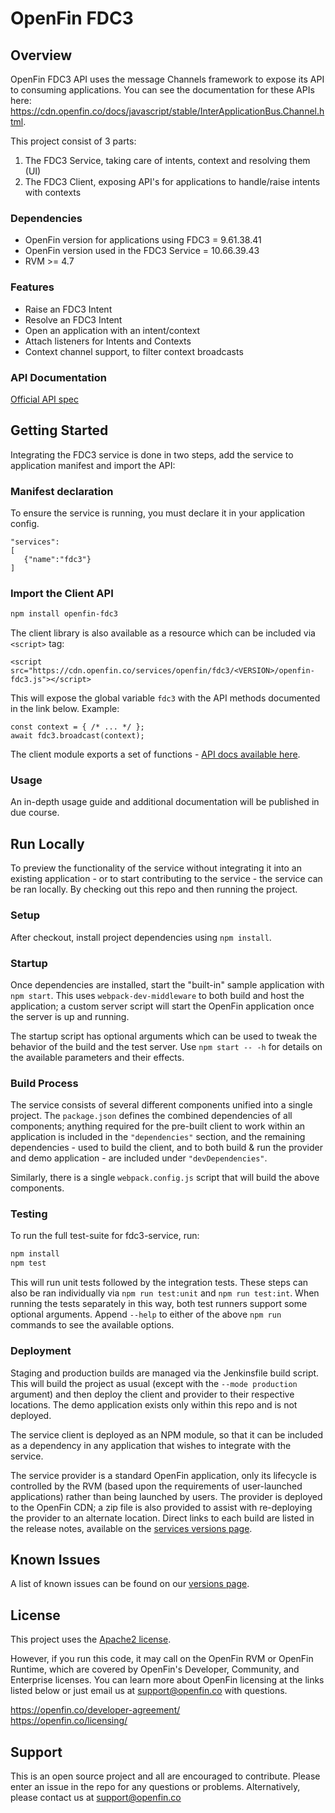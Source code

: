 # OpenFin FDC3


## Overview
OpenFin FDC3 API uses the message Channels framework to expose its API to consuming applications.  You can see the documentation for these APIs here:  https://cdn.openfin.co/docs/javascript/stable/InterApplicationBus.Channel.html.

This project consist of 3 parts:
1. The FDC3 Service, taking care of intents, context and resolving them (UI)
2. The FDC3 Client, exposing API's for applications to handle/raise intents with contexts

### Dependencies
- OpenFin version for applications using FDC3 = 9.61.38.41
- OpenFin version used in the FDC3 Service = 10.66.39.43
- RVM >= 4.7

### Features
* Raise an FDC3 Intent
* Resolve an FDC3 Intent
* Open an application with an intent/context
* Attach listeners for Intents and Contexts
* Context channel support, to filter context broadcasts

### API Documentation
[Official API spec](hhttps://fdc3.finos.org/)

## Getting Started

Integrating the FDC3 service is done in two steps, add the service to application manifest and import the API:

### Manifest declaration

To ensure the service is running, you must declare it in your application config.

```
"services":
[
   {"name":"fdc3"}
]
```

### Import the Client API

```bash
npm install openfin-fdc3
```

The client library is also available as a resource which can be included via `<script>` tag:
```
<script src="https://cdn.openfin.co/services/openfin/fdc3/<VERSION>/openfin-fdc3.js"></script>
```
This will expose the global variable `fdc3` with the API methods documented in the link below.  Example:
```
const context = { /* ... */ };
await fdc3.broadcast(context);
```

The client module exports a set of functions - [API docs available here](https://cdn.openfin.co/docs/services/fdc3/stable/api/).

### Usage

An in-depth usage guide and additional documentation will be published in due course.

## Run Locally

To preview the functionality of the service without integrating it into an existing application - or to start contributing to the service - the service can be ran locally. By checking out this repo and then running the project.

### Setup

After checkout, install project dependencies using `npm install`.

### Startup
Once dependencies are installed, start the "built-in" sample application with `npm start`. This uses `webpack-dev-middleware` to both build and host the application; a custom server script will start the OpenFin application once the server is up and running.

The startup script has optional arguments which can be used to tweak the behavior of the build and the test server. Use `npm start -- -h` for details on the available parameters and their effects.

### Build Process
The service consists of several different components unified into a single project. The `package.json` defines the combined dependencies of all components; anything required for the pre-built client to work within an application is included in the `"dependencies"` section, and the remaining dependencies - used to build the client, and to both build & run the provider and demo application - are included under `"devDependencies"`.

Similarly, there is a single `webpack.config.js` script that will build the above components.

### Testing
To run the full test-suite for fdc3-service, run:
```bash
npm install
npm test
```

This will run unit tests followed by the integration tests. These steps can also be ran individually via `npm run test:unit` and `npm run test:int`. When running the tests separately in this way, both test runners support some optional arguments. Append `--help` to either of the above `npm run` commands to see the available options.

### Deployment
Staging and production builds are managed via the Jenkinsfile build script. This will build the project as usual (except with the `--mode production` argument) and then deploy the client and provider to their respective locations. The demo application exists only within this repo and is not deployed.

The service client is deployed as an NPM module, so that it can be included as a dependency in any application that wishes to integrate with the service.

The service provider is a standard OpenFin application, only its lifecycle is controlled by the RVM (based upon the requirements of user-launched applications) rather than being launched by users. The provider is deployed to the OpenFin CDN; a zip file is also provided to assist with re-deploying the provider to an alternate location. Direct links to each build are listed in the release notes, available on the [services versions page](https://developer.openfin.co/versions/?product=Services).

## Known Issues
A list of known issues can be found on our [versions page](https://developer.openfin.co/versions/?product=Services).

## License
This project uses the [Apache2 license](https://www.apache.org/licenses/LICENSE-2.0).

However, if you run this code, it may call on the OpenFin RVM or OpenFin Runtime, which are covered by OpenFin's Developer, Community, and Enterprise licenses. You can learn more about OpenFin licensing at the links listed below or just email us at support@openfin.co with questions.

https://openfin.co/developer-agreement/  
https://openfin.co/licensing/

## Support
This is an open source project and all are encouraged to contribute.
Please enter an issue in the repo for any questions or problems. Alternatively, please contact us at support@openfin.co
